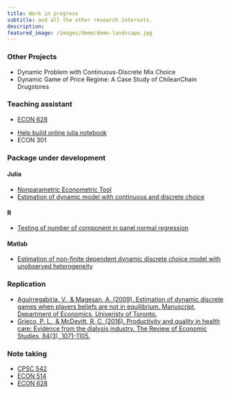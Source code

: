 ```yaml
---
title: Work in progress
subtitle: and all the other research interests.
description:
featured_image: /images/demo/demo-landscape.jpg
---
```


<!-- ![](/images/demo/demo-landscape.jpg) -->

### Other Projects

* Dynamic Problem with Continuous-Discrete Mix Choice
* Dynamic Game of Price Regime:  A Case Study of ChileanChain Drugstores

### Teaching assistant
* [ECON 628](https://github.com/ubcecon/ECON628_2018)  
<!-- [web-scraping tutorial](https://github.com/ubcecon/web-scraping-with-R) -->
* [Help build online julia notebook](https://vse.syzygy.ca/)
* ECON 301

### Package under development
#### Julia
  - [Nonparametric Econometric Tool](https://github.com/JasmineHao/NonparEconometricsTool.jl)
  - [Estimation of dynamic model with continuous and discrete choice](https://github.com/JasmineHao/DCDC.jl)

#### R
  - [Testing of number of component in panel normal regression](https://github.com/JasmineHao/normalRegPanelMix)

#### Matlab
  - [Estimation of non-finite dependent dynamic discrete choice model with unobserved heterogeneity](https://github.com/JasmineHao/DDCMixture_NFD)

### Replication
  * [Aguirregabiria, V., & Magesan, A. (2009). Estimation of dynamic discrete games when players beliefs are not in equilibrium. Manuscript, Department of Economics, Univeristy of Toronto.](/files/AM2019/)
  * [Grieco, P. L., & McDevitt, R. C. (2016). Productivity and quality in health care: Evidence from the dialysis industry. The Review of Economic Studies, 84(3), 1071-1105.](https://github.com/JasmineHao/Grieco_McDevitt_2007)
### Note taking
  * [CPSC 542](/files/CPSC_542F_Notes.pdf)
  * [ECON 514](/files/ECON_514_Notes.pdf)
  * [ECON 628](https://github.com/JasmineHao/ECON628)
